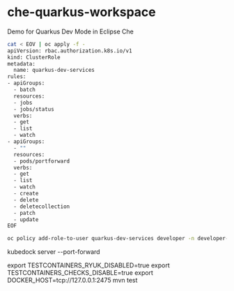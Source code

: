 # che-quarkus-workspace
Demo for Quarkus Dev Mode in Eclipse Che

```bash
cat < EOV | oc apply -f -
apiVersion: rbac.authorization.k8s.io/v1
kind: ClusterRole
metadata:
  name: quarkus-dev-services
rules:
- apiGroups:
  - batch
  resources:
  - jobs
  - jobs/status
  verbs:
  - get
  - list
  - watch
- apiGroups:
  - ""
  resources:
  - pods/portforward
  verbs:
  - get
  - list
  - watch
  - create
  - delete
  - deletecollection
  - patch
  - update
EOF
```

```bash
oc policy add-role-to-user quarkus-dev-services developer -n developer-che
```

kubedock server --port-forward

export TESTCONTAINERS_RYUK_DISABLED=true
export TESTCONTAINERS_CHECKS_DISABLE=true
export DOCKER_HOST=tcp://127.0.0.1:2475
mvn test
